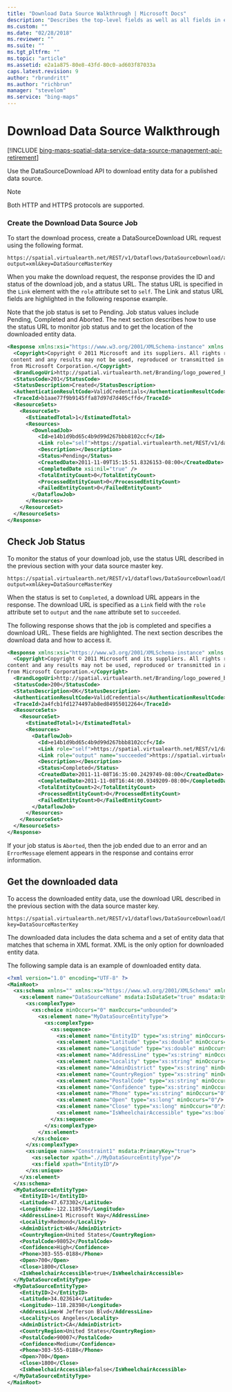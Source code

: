 ```yaml
---
title: "Download Data Source Walkthrough | Microsoft Docs"
description: "Describes the top-level fields as well as all fields in each of the collections that are returned in response to making a Data Source Download Dataflow request, also includes data source download response examples in both JSON and XML formats."
ms.custom: ""
ms.date: "02/28/2018"
ms.reviewer: ""
ms.suite: ""
ms.tgt_pltfrm: ""
ms.topic: "article"
ms.assetid: e2a1a875-80e8-43fd-80c0-ad603f87033a
caps.latest.revision: 9
author: "rbrundritt"
ms.author: "richbrun"
manager: "stevelom"
ms.service: "bing-maps"
---
```


# Download Data Source Walkthrough

[!INCLUDE [bing-maps-spatial-data-service-data-source-management-api-retirement](../../includes/bing-maps-spatial-data-service-data-source-management-api-retirement.md)]

Use the DataSourceDownload API to download entity data for a published data source.  
  
> [!NOTE]
>  Both HTTP and HTTPS protocols are supported.  
  
### Create the Download Data Source Job  
 To start the download process, create a DataSourceDownload URL request using the following format.  
  
```url
https://spatial.virtualearth.net/REST/v1/Dataflows/DataSourceDownload/accessId/DataSourceName?output=xml&key=DataSourceMasterKey  
```  
  
 When you make the download request, the response provides the ID and status of the download job, and a status URL. The status URL is specified in the `Link` element with the `role` attribute set to `self`.  The Link and status URL fields are highlighted in the following response example.  
  
 Note that the job status is set to Pending. Job status values include Pending, Completed and Aborted. The next section describes how to use the status URL to monitor job status and to get the location of the downloaded entity data.  
  
```xml
<Response xmlns:xsi="https://www.w3.org/2001/XMLSchema-instance" xmlns:xsd="http://www.w3.org/2001/XMLSchema" xmlns="http://schemas.microsoft.com/search/local/ws/rest/v1">  
  <Copyright>Copyright © 2011 Microsoft and its suppliers. All rights reserved. This API cannot be accessed and the  
 content and any results may not be used, reproduced or transmitted in any manner without express written permission  
 from Microsoft Corporation.</Copyright>  
  <BrandLogoUri>http://spatial.virtualearth.net/Branding/logo_powered_by.png</BrandLogoUri>  
  <StatusCode>201</StatusCode>  
  <StatusDescription>Created</StatusDescription>  
  <AuthenticationResultCode>ValidCredentials</AuthenticationResultCode>  
  <TraceId>b1aae77f9b9145ffa87d97d7d405cffd</TraceId>  
  <ResourceSets>  
    <ResourceSet>  
      <EstimatedTotal>1</EstimatedTotal>  
      <Resources>  
        <DownloadJob>  
          <Id>e14b1d9bd65c4b9d99d267bbb8102ccf</Id>  
          <Link role="self">https://spatial.virtualearth.net/REST/v1/dataflows/DataSourceDownload/DataSourceName</Link>  
          <Description></Description>  
          <Status>Pending</Status>  
          <CreatedDate>2011-11-09T15:15:51.8326153-08:00</CreatedDate>  
          <CompletedDate xsi:nil="true" />  
          <TotalEntityCount>0</TotalEntityCount>  
          <ProcessedEntityCount>0</ProcessedEntityCount>  
          <FailedEntityCount>0</FailedEntityCount>  
        </DataflowJob>  
      </Resources>  
    </ResourceSet>  
  </ResourceSets>  
</Response>  
```  
  
## Check Job Status  
 To monitor the status of your download job, use the status URL described in the previous section with your data source master key.  
  
```url
https://spatial.virtualearth.net/REST/v1/dataflows/DataSourceDownload/DataSourceName?output=xml&key=DataSourceMasterKey  
```  
  
 When the status is set to `Completed`, a download URL appears in the response.  The download URL is specified as a `Link` field with the `role` attribute set to `output` and the `name` attribute set to `succeeded`.  
  
 The following response shows that the job is completed and specifies a download URL.  These fields are highlighted. The next section describes the download data and how to access it.  
  
```xml
<Response xmlns:xsi="https://www.w3.org/2001/XMLSchema-instance" xmlns:xsd="http://www.w3.org/2001/XMLSchema" xmlns="http://schemas.microsoft.com/search/local/ws/rest/v1">  
  <Copyright>Copyright © 2011 Microsoft and its suppliers. All rights reserved. This API cannot be accessed and the   
content and any results may not be used, reproduced or transmitted in any manner without express written permission   
from Microsoft Corporation.</Copyright>  
  <BrandLogoUri>http://spatial.virtualearth.net/Branding/logo_powered_by.png</BrandLogoUri>  
  <StatusCode>200</StatusCode>  
  <StatusDescription>OK</StatusDescription>  
  <AuthenticationResultCode>ValidCredentials</AuthenticationResultCode>  
  <TraceId>2a4fcb1fd1274497ab8ed84955012264</TraceId>  
  <ResourceSets>  
    <ResourceSet>  
      <EstimatedTotal>1</EstimatedTotal>  
      <Resources>  
        <DataflowJob>  
          <Id>e14b1d9bd65c4b9d99d267bbb8102ccf</Id>  
          <Link role="self">https://spatial.virtualearth.net/REST/v1/dataflows/DataSourceDownload/DataSourceName</Link>  
          <Link role="output" name="succeeded">https://spatial.virtualearth.net/REST/v1/dataflows/DataSourceDownload/DataSourceName/output/succeeded</Link>  
          <Description></Description>  
          <Status>Completed</Status>  
          <CreatedDate>2011-11-08T16:35:00.2429749-08:00</CreatedDate>  
          <CompletedDate>2011-11-08T16:44:00.9349209-08:00</CompletedDate>  
          <TotalEntityCount>2</TotalEntityCount>  
          <ProcessedEntityCount>0</ProcessedEntityCount>  
          <FailedEntityCount>0</FailedEntityCount>  
        </DataflowJob>  
      </Resources>  
    </ResourceSet>  
  </ResourceSets>  
</Response>  
```  
  
 If your job status is `Aborted`, then the job ended due to an error and an `ErrorMessage` element appears in the response and contains error information.  
  
## Get the downloaded data  
 To access the downloaded entity data, use the download URL described in the previous section with the data source master key.  
  
```url
https://spatial.virtualearth.net/REST/v1/dataflows/DataSourceDownload/DataSourceName/output/succeeded?key=DataSourceMasterKey  
```  
  
 The downloaded data includes the data schema and a set of entity data that matches that schema in XML format. XML is the only option for downloaded entity data.  
  
 The following sample data is an example of downloaded entity data.  
  
```xml
<?xml version="1.0" encoding="UTF-8" ?>  
<MainRoot>  
  <xs:schema xmlns="" xmlns:xs="https://www.w3.org/2001/XMLSchema" xmlns:msdata="urn:schemas-microsoft-com:xml-msdata" id="DataSourceName">  
    <xs:element name="DataSourceName" msdata:IsDataSet="true" msdata:UseCurrentLocale="true">  
      <xs:complexType>  
        <xs:choice minOccurs="0" maxOccurs="unbounded">  
          <xs:element name="MyDataSourceEntityType">  
            <xs:complexType>  
              <xs:sequence>  
                <xs:element name="EntityID" type="xs:string" minOccurs="0"/>  
                <xs:element name="Latitude" type="xs:double" minOccurs="0"/>  
                <xs:element name="Longitude" type="xs:double" minOccurs="0"/>  
                <xs:element name="AddressLine" type="xs:string" minOccurs="0"/>  
                <xs:element name="Locality" type="xs:string" minOccurs="0"/>  
                <xs:element name="AdminDistrict" type="xs:string" minOccurs="0"/>  
                <xs:element name="CountryRegion" type="xs:string" minOccurs="0"/>  
                <xs:element name="PostalCode" type="xs:string" minOccurs="0"/>  
                <xs:element name="Confidence" type="xs:string" minOccurs="0"/>  
                <xs:element name="Phone" type="xs:string" minOccurs="0"/>  
                <xs:element name="Open" type="xs:long" minOccurs="0"/>  
                <xs:element name="Close" type="xs:long" minOccurs="0"/>  
                <xs:element name="IsWheelchairAccessible" type="xs:boolean" minOccurs="0" />  
              </xs:sequence>  
            </xs:complexType>  
          </xs:element>  
        </xs:choice>  
      </xs:complexType>  
      <xs:unique name="Constraint1" msdata:PrimaryKey="true">  
        <xs:selector xpath=".//MyDataSourceEntityType"/>  
        <xs:field xpath="EntityID"/>  
      </xs:unique>  
    </xs:element>  
  </xs:schema>  
  <MyDataSourceEntityType>  
    <EntityID>1</EntityID>  
    <Latitude>47.673302</Latitude>  
    <Longitude>-122.118576</Longitude>  
    <AddressLine>1 Microsoft Way</AddressLine>  
    <Locality>Redmond</Locality>  
    <AdminDistrict>WA</AdminDistrict>  
    <CountryRegion>United States</CountryRegion>  
    <PostalCode>98052</PostalCode>  
    <Confidence>High</Confidence>  
    <Phone>303-555-0188</Phone>  
    <Open>700</Open>  
    <Close>1800</Close>  
    <IsWheelchairAccessible>true</IsWheelchairAccessible>  
  </MyDataSourceEntityType>  
  <MyDataSourceEntityType>  
    <EntityID>2</EntityID>  
    <Latitude>34.023614</Latitude>  
    <Longitude>-118.28398</Longitude>  
    <AddressLine>W Jefferson Blvd</AddressLine>  
    <Locality>Los Angeles</Locality>  
    <AdminDistrict>CA</AdminDistrict>  
    <CountryRegion>United States</CountryRegion>  
    <PostalCode>90007</PostalCode>  
    <Confidence>Medium</Confidence>  
    <Phone>303-555-0188</Phone>  
    <Open>700</Open>  
    <Close>1800</Close>  
    <IsWheelchairAccessible>false</IsWheelchairAccessible>  
  </MyDataSourceEntityType>  
</MainRoot>  
```